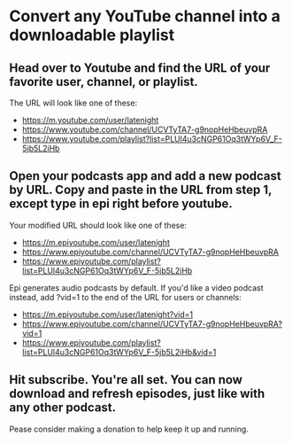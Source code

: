 # Convert any YouTube channel into a downloadable playlist

## Head over to Youtube and find the URL of your favorite user, channel, or playlist.

The URL will look like one of these:

+ https://m.youtube.com/user/latenight
+ https://www.youtube.com/channel/UCVTyTA7-g9nopHeHbeuvpRA
+ https://www.youtube.com/playlist?list=PLUl4u3cNGP61Oq3tWYp6V_F-5jb5L2iHb

## Open your podcasts app and add a new podcast by URL. Copy and paste in the URL from step 1, except type in epi right before youtube.

Your modified URL should look like one of these:</p>
+ https://m.epiyoutube.com/user/latenight
+ https://www.epiyoutube.com/channel/UCVTyTA7-g9nopHeHbeuvpRA
+ https://www.epiyoutube.com/playlist?list=PLUl4u3cNGP61Oq3tWYp6V_F-5jb5L2iHb

Epi generates audio podcasts by default. If you'd like a video podcast instead, add ?vid=1 to the end of the URL for users or channels:

+ https://m.epiyoutube.com/user/latenight?vid=1
+ https://www.epiyoutube.com/channel/UCVTyTA7-g9nopHeHbeuvpRA?vid=1
+ https://www.epiyoutube.com/playlist?list=PLUl4u3cNGP61Oq3tWYp6V_F-5jb5L2iHb&vid=1

## Hit subscribe. You're all set. You can now download and refresh episodes, just like with any other podcast.

Pease consider making a donation to help keep it up and running.
